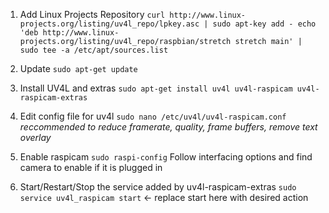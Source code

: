 1. Add Linux Projects Repository
`curl http://www.linux-projects.org/listing/uv4l_repo/lpkey.asc | sudo apt-key add -
echo 'deb http://www.linux-projects.org/listing/uv4l_repo/raspbian/stretch stretch main' | sudo tee -a /etc/apt/sources.list`

2. Update
`sudo apt-get update`

3. Install UV4L and extras
`sudo apt-get install uv4l uv4l-raspicam uv4l-raspicam-extras`

4. Edit config file for uv4l 
`sudo nano /etc/uv4l/uv4l-raspicam.conf`
_reccommended to reduce framerate, quality, frame buffers, remove text overlay_

5. Enable raspicam 
`sudo raspi-config`
Follow interfacing options and find camera to enable if it is plugged in

6. Start/Restart/Stop the service added by uv4l-raspicam-extras
`sudo service uv4l_raspicam start` <- replace start here with desired action